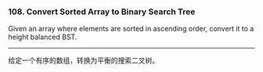 ### 108. Convert Sorted Array to Binary Search Tree

Given an array where elements are sorted in ascending order, convert it to a height balanced BST.

* * *

给定一个有序的数组，转换为平衡的搜索二叉树。   

